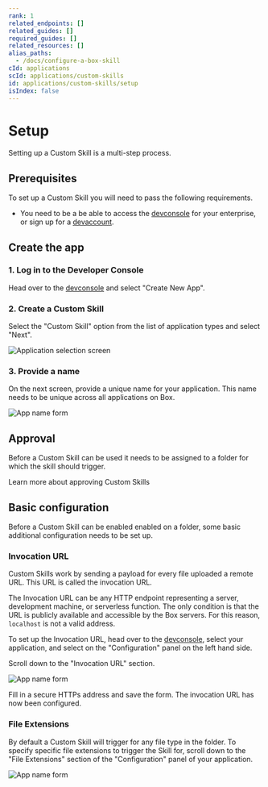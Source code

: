 ```yaml
---
rank: 1
related_endpoints: []
related_guides: []
required_guides: []
related_resources: []
alias_paths:
  - /docs/configure-a-box-skill
cId: applications
scId: applications/custom-skills
id: applications/custom-skills/setup
isIndex: false
---
```

# Setup

Setting up a Custom Skill is a multi-step process.

## Prerequisites

To set up a Custom Skill you will need to pass the following requirements.

* You need to be a be able to access the [devconsole][devconsole] for
  your enterprise, or sign up for a [devaccount][devaccount].

## Create the app

### 1. Log in to the Developer Console

Head over to the [devconsole][devconsole] and select "Create New App".

### 2. Create a Custom Skill

Select the "Custom Skill" option from the list of application types and select
"Next".

<ImageFrame>

![Application selection screen](../images/app-types-skill.png)

</ImageFrame>

### 3. Provide a name

On the next screen, provide a unique name for your application. This name needs
to be unique across all applications on Box.

<ImageFrame width="600">

![App name form](../images/app-name.png)

</ImageFrame>

## Approval

Before a Custom Skill can be used it needs to be assigned to a folder for which the
skill should trigger.

<CTA to="g://applications/custom-skills/approval">
Learn more about approving Custom Skills

</CTA>

## Basic configuration

Before a Custom Skill can be enabled enabled on a folder, some basic additional
configuration needs to be set up.

### Invocation URL

Custom Skills work by sending a payload for every file uploaded a remote URL.
This URL is called the invocation URL.

The Invocation URL can be any HTTP endpoint representing a server, development
machine, or serverless function. The only condition is that the URL is publicly
available and accessible by the Box servers. For this reason, `localhost` is not
a valid address.

To set up the Invocation URL, head over to the [devconsole][devconsole],
select your application, and select on the "Configuration" panel on the left
hand side.

Scroll down to the "Invocation URL" section.

<ImageFrame width="600">

![App name form](../images/app-invocation-url.png)

</ImageFrame>

Fill in a secure HTTPs address and save the form. The invocation URL has now
been configured.

### File Extensions

By default a Custom Skill will trigger for any file type in the folder. To
specify specific file extensions to trigger the Skill for, scroll down to the
"File Extensions" section of the "Configuration" panel of your application.

<ImageFrame width="600">

![App name form](../images/app-file-extensions.png)

</ImageFrame>

[devconsole]: https://app.box.com/developers/console

[devaccount]: https://account.box.com/signup/n/developer
